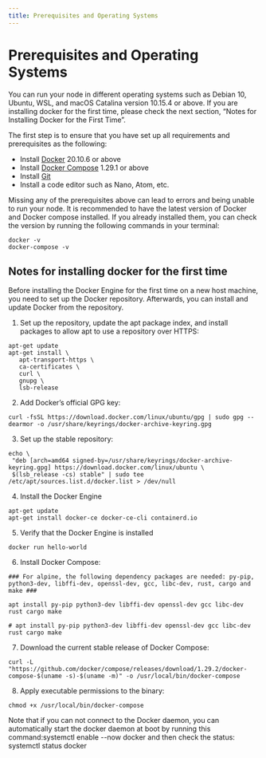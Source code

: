 ```yaml
---
title: Prerequisites and Operating Systems
---
```


# ﻿Prerequisites and Operating Systems

You can run your node in different operating systems such as Debian 10, Ubuntu, WSL, and macOS Catalina version 10.15.4 or above. If you are installing docker for the first time, please check the next section, “Notes for Installing Docker for the First Time”.

The first step is to ensure that you have set up all requirements and prerequisites as the following:

- Install [Docker](https://docs.docker.com/engine/install/) 20.10.6 or above
- Install [Docker Compose](https://docs.docker.com/compose/install/) 1.29.1 or above
- Install [Git](https://github.com/git-guides/install-git)
- Install a code editor such as Nano, Atom, etc.

Missing any of the prerequisites above can lead to errors and being unable to run your node. It is recommended to have the latest version of Docker and Docker compose installed. If you already installed them, you can check the version by running the following commands in your terminal:
```
docker -v
docker-compose -v
```

## Notes for installing docker for the first time

Before installing the Docker Engine for the first time on a new host machine, you need to set up the Docker repository. Afterwards, you can install and update Docker from the repository.

1. Set up the repository, update the apt package index, and install packages to allow apt to use a repository over HTTPS:
```
apt-get update
apt-get install \
   apt-transport-https \
   ca-certificates \
   curl \
   gnupg \
   lsb-release
```
2. Add Docker’s official GPG key:
```
curl -fsSL https://download.docker.com/linux/ubuntu/gpg | sudo gpg --dearmor -o /usr/share/keyrings/docker-archive-keyring.gpg
```
3. Set up the stable repository:
```
echo \
 "deb [arch=amd64 signed-by=/usr/share/keyrings/docker-archive-keyring.gpg] https://download.docker.com/linux/ubuntu \
 $(lsb_release -cs) stable" | sudo tee /etc/apt/sources.list.d/docker.list > /dev/null
 ```
4. Install the Docker Engine
```
apt-get update
apt-get install docker-ce docker-ce-cli containerd.io
```
5. Verify that the Docker Engine is installed
```
docker run hello-world
```
6. Install Docker Compose:
```
### For alpine, the following dependency packages are needed: py-pip, python3-dev, libffi-dev, openssl-dev, gcc, libc-dev, rust, cargo and make ###

apt install py-pip python3-dev libffi-dev openssl-dev gcc libc-dev rust cargo make

# apt install py-pip python3-dev libffi-dev openssl-dev gcc libc-dev rust cargo make
```
7. Download the current stable release of Docker Compose:
```
curl -L "https://github.com/docker/compose/releases/download/1.29.2/docker-compose-$(uname -s)-$(uname -m)" -o /usr/local/bin/docker-compose
```
8. Apply executable permissions to the binary:
```
chmod +x /usr/local/bin/docker-compose
```
Note that if you can not connect to the Docker daemon, you can automatically start the docker daemon at boot by running this command:systemctl enable --now docker and then check the status:  systemctl status docker
